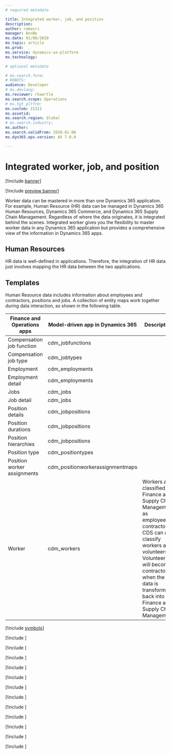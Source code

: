 ```yaml
---
# required metadata

title: Integrated worker, job, and position
description: 
author: ramasri
manager: AnnBe
ms.date: 01/08/2020
ms.topic: article
ms.prod: 
ms.service: dynamics-ax-platform
ms.technology: 

# optional metadata

# ms.search.form: 
# ROBOTS: 
audience: Developer
# ms.devlang: 
ms.reviewer: rhaertle
ms.search.scope: Operations
# ms.tgt_pltfrm: 
ms.custom: 21311
ms.assetid: 
ms.search.region: Global
# ms.search.industry: 
ms.author: 
ms.search.validFrom: 2020-01-08
ms.dyn365.ops.version: AX 7.0.0

---
```


# Integrated worker, job, and position

[!include [banner](../../includes/banner.md)]

[!include [preview banner](../../includes/preview-banner.md)]

Worker data can be mastered in more than one Dynamics 365 application. For example, Human Resource (HR) data can be managed in Dynamics 365 Human Resources, Dynamics 365 Commerce, and Dynamics 365 Supply Chain Management. Regardless of where the data originates, it is integrated behind the scenes. Integrated worker gives you the flexibility to master worker data in any Dynamics 365 application but provides a comprehensive view of the information in Dynamics 365 apps.

## Human Resources

HR data is well-defined in applications. Therefore, the integration of HR data just involves mapping the HR data between the two applications.

## Templates

Human Resource data includes information about employees and contractors, positions and jobs. A collection of entity maps work together during data interaction, as shown in the following table.

Finance and Operations apps | Model-driven app in Dynamics 365 | Description
-----------------------|--------------------------------|---
Compensation job function | cdm_jobfunctions |
Compensation job type | cdm_jobtypes |
Employment | cdm_employments |
Employment detail | cdm_employments |
Jobs | cdm_jobs |
Job detail | cdm_jobs |
Position details | cdm_jobpositions |
Position durations | cdm_jobpositions |
Position hierarchies | cdm_jobpositions |
Position type | cdm_positiontypes |
Position worker assignments | cdm_positionworkerassignmentmaps |
Worker | cdm_workers | Workers are classified in Finance and Supply Chain Management as employees or contractors. CDS can also classify workers as volunteers. Volunteers will become contractors when the data is transformed back into Finance and Supply Chain Management. |

[!include [symbols](../../includes/dual-write-symbols.md)]

[!include [](includes/JobFunction-cdm-jobfunctions.md)]

[!include [](includes/JobType-cdm-jobtypes.md)]

[!include [](includes/Employment-cdm-employments.md)]

[!include [](includes/EmploymentDetail-cdm-employments.md)]

[!include [](includes/Job-cdm-jobs.md)]

[!include [](includes/JobDetail-cdm-jobs.md)]

[!include [](includes/PositionDetail-cdm-jobpositions.md)]

[!include [](includes/PositionDuration-cdm-jobpositions.md)]

[!include [](includes/PositionHierarchy-cdm-jobpositions.md)]

[!include [](includes/PositionType-cdm-positiontypes.md)]

[!include [](includes/PositionWorkerAssignment-cdm-positionworkerassignmentmaps.md)]

[!include [](includes/Worker-cdm-workers.md)]

